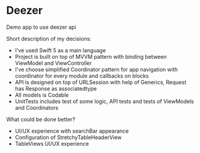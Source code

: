 # Deezer

Demo app to use deezer api

Short description of my decisions:
- I've used Swift 5 as a main language
- Project is built on top of MVVM pattern with binding between ViewModel and ViewController
- I've choose simplified Coordinator pattern for app navigation with coordinator for every module and callbacks on blocks
- API is designed on top of URLSession with help of Generics, Request has Response as associatedtype
- All models is Codable
- UnitTests includes test of some logic, API tests and tests of ViewModels and Coordinators 

What could be done better?
- UI/UX experience with searchBar appearance 
- Configuration of StretchyTableHeaderView
- TableViews UI/UX experience
